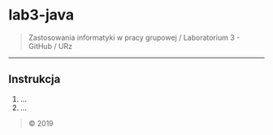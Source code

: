 # lab3-java
> Zastosowania informatyki w pracy grupowej / Laboratorium 3 - GitHub / URz
___
## Instrukcja

1. ...
2. ...

> &copy; 2019

